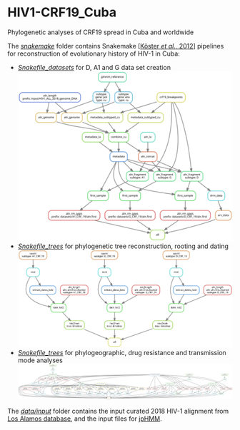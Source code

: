 # HIV1-CRF19_Cuba
Phylogenetic analyses of CRF19 spread in Cuba and worldwide


The [*snakemake*](snakemake) folder contains Snakemake [[Köster *et al.*, 2012](https://doi.org/10.1093/bioinformatics/bts480)] pipelines
for reconstruction of evolutionary history of HIV-1 in Cuba:
* [*Snakefile_datasets*](snakemake/Snakefile_datasets) for D, A1 and G data set creation
![pipeline visualisation](snakemake/pipeline_datasets.svg)
* [*Snakefile_trees*](snakemake/Snakefile_trees) for phylogenetic tree reconstruction, rooting and dating
![pipeline visualisation](snakemake/pipeline_trees.svg)
* [*Snakefile_trees*](snakemake/Snakefile_acr) for phylogeographic, drug resistance and transmission mode analyses
![pipeline visualisation](snakemake/pipeline_acr.svg)

The [*data/input*](data/input) folder contains the input curated 2018 HIV-1 alignment from [Los Alamos database](https://www.hiv.lanl.gov/content/sequence/NEWALIGN/align.html),
and the input files for [jpHMM](http://jphmm.gobics.de/).